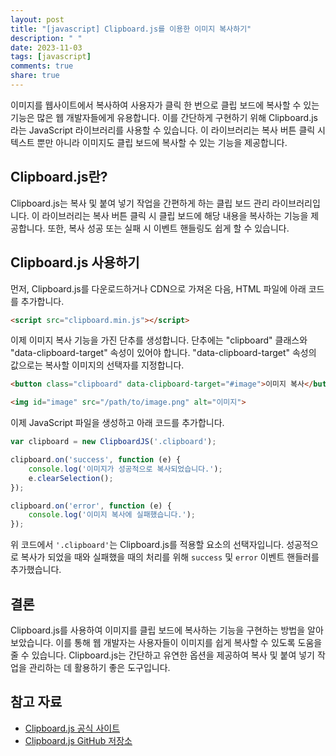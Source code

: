 ```yaml
---
layout: post
title: "[javascript] Clipboard.js를 이용한 이미지 복사하기"
description: " "
date: 2023-11-03
tags: [javascript]
comments: true
share: true
---
```


이미지를 웹사이트에서 복사하여 사용자가 클릭 한 번으로 클립 보드에 복사할 수 있는 기능은 많은 웹 개발자들에게 유용합니다. 이를 간단하게 구현하기 위해 Clipboard.js라는 JavaScript 라이브러리를 사용할 수 있습니다. 이 라이브러리는 복사 버튼 클릭 시 텍스트 뿐만 아니라 이미지도 클립 보드에 복사할 수 있는 기능을 제공합니다.

## Clipboard.js란?

Clipboard.js는 복사 및 붙여 넣기 작업을 간편하게 하는 클립 보드 관리 라이브러리입니다. 이 라이브러리는 복사 버튼 클릭 시 클립 보드에 해당 내용을 복사하는 기능을 제공합니다. 또한, 복사 성공 또는 실패 시 이벤트 핸들링도 쉽게 할 수 있습니다.

## Clipboard.js 사용하기

먼저, Clipboard.js를 다운로드하거나 CDN으로 가져온 다음, HTML 파일에 아래 코드를 추가합니다.

```html
<script src="clipboard.min.js"></script>
```

이제 이미지 복사 기능을 가진 단추를 생성합니다. 단추에는 "clipboard" 클래스와 "data-clipboard-target" 속성이 있어야 합니다. "data-clipboard-target" 속성의 값으로는 복사할 이미지의 선택자를 지정합니다.

```html
<button class="clipboard" data-clipboard-target="#image">이미지 복사</button>

<img id="image" src="/path/to/image.png" alt="이미지">
```

이제 JavaScript 파일을 생성하고 아래 코드를 추가합니다.

```javascript
var clipboard = new ClipboardJS('.clipboard');

clipboard.on('success', function (e) {
    console.log('이미지가 성공적으로 복사되었습니다.');
    e.clearSelection();
});

clipboard.on('error', function (e) {
    console.log('이미지 복사에 실패했습니다.');
});
```

위 코드에서 `'.clipboard'`는 Clipboard.js를 적용할 요소의 선택자입니다. 성공적으로 복사가 되었을 때와 실패했을 때의 처리를 위해 `success` 및 `error` 이벤트 핸들러를 추가했습니다.

## 결론

Clipboard.js를 사용하여 이미지를 클립 보드에 복사하는 기능을 구현하는 방법을 알아보았습니다. 이를 통해 웹 개발자는 사용자들이 이미지를 쉽게 복사할 수 있도록 도움을 줄 수 있습니다. Clipboard.js는 간단하고 유연한 옵션을 제공하여 복사 및 붙여 넣기 작업을 관리하는 데 활용하기 좋은 도구입니다.

## 참고 자료

- [Clipboard.js 공식 사이트](https://clipboardjs.com/)
- [Clipboard.js GitHub 저장소](https://github.com/zenorocha/clipboard.js)